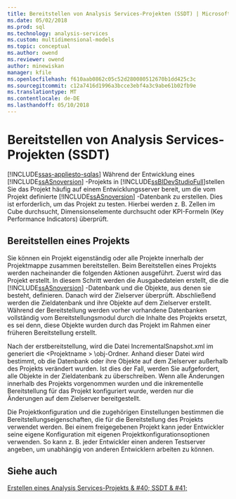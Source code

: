 ```yaml
---
title: Bereitstellen von Analysis Services-Projekten (SSDT) | Microsoft Docs
ms.date: 05/02/2018
ms.prod: sql
ms.technology: analysis-services
ms.custom: multidimensional-models
ms.topic: conceptual
ms.author: owend
ms.reviewer: owend
author: minewiskan
manager: kfile
ms.openlocfilehash: f610aab0862c05c52d280080512670b1dd425c3c
ms.sourcegitcommit: c12a7416d1996a3bcce3ebf4a3c9abe61b02fb9e
ms.translationtype: MT
ms.contentlocale: de-DE
ms.lasthandoff: 05/10/2018
---
```

# <a name="deploy-analysis-services-projects-ssdt"></a>Bereitstellen von Analysis Services-Projekten (SSDT)
[!INCLUDE[ssas-appliesto-sqlas](../../includes/ssas-appliesto-sqlas.md)]
  Während der Entwicklung eines [!INCLUDE[ssASnoversion](../../includes/ssasnoversion-md.md)] -Projekts in [!INCLUDE[ssBIDevStudioFull](../../includes/ssbidevstudiofull-md.md)]stellen Sie das Projekt häufig auf einem Entwicklungsserver bereit, um die vom Projekt definierte [!INCLUDE[ssASnoversion](../../includes/ssasnoversion-md.md)] -Datenbank zu erstellen. Dies ist erforderlich, um das Projekt zu testen. Hierbei werden z. B. Zellen im Cube durchsucht, Dimensionselemente durchsucht oder KPI-Formeln (Key Performance Indicators) überprüft.  
  
## <a name="deploying-a-project"></a>Bereitstellen eines Projekts  
 Sie können ein Projekt eigenständig oder alle Projekte innerhalb der Projektmappe zusammen bereitstellen. Beim Bereitstellen eines Projekts werden nacheinander die folgenden Aktionen ausgeführt. Zuerst wird das Projekt erstellt. In diesem Schritt werden die Ausgabedateien erstellt, die die [!INCLUDE[ssASnoversion](../../includes/ssasnoversion-md.md)] -Datenbank und die Objekte, aus denen sie besteht, definieren. Danach wird der Zielserver überprüft. Abschließend werden die Zieldatenbank und ihre Objekte auf dem Zielserver erstellt. Während der Bereitstellung werden vorher vorhandene Datenbanken vollständig vom Bereitstellungsmodul durch die Inhalte des Projekts ersetzt, es sei denn, diese Objekte wurden durch das Projekt im Rahmen einer früheren Bereitstellung erstellt.  
  
 Nach der erstbereitstellung, wird die Datei IncrementalSnapshot.xml im generiert die \<Projektname > \obj-Ordner. Anhand dieser Datei wird bestimmt, ob die Datenbank oder ihre Objekte auf dem Zielserver außerhalb des Projekts verändert wurden. Ist dies der Fall, werden Sie aufgefordert, alle Objekte in der Zieldatenbank zu überschreiben. Wenn alle Änderungen innerhalb des Projekts vorgenommen wurden und die inkrementelle Bereitstellung für das Projekt konfiguriert wurde, werden nur die Änderungen auf dem Zielserver bereitgestellt.  
  
 Die Projektkonfiguration und die zugehörigen Einstellungen bestimmen die Bereitstellungseigenschaften, die für die Bereitstellung des Projekts verwendet werden. Bei einem freigegebenen Projekt kann jeder Entwickler seine eigene Konfiguration mit eigenen Projektkonfigurationsoptionen verwenden. So kann z. B. jeder Entwickler einen anderen Testserver angeben, um unabhängig von anderen Entwicklern arbeiten zu können.  
  
## <a name="see-also"></a>Siehe auch  
 [Erstellen eines Analysis Services-Projekts & #40; SSDT & #41;](../../analysis-services/multidimensional-models/create-an-analysis-services-project-ssdt.md)  
  
  
